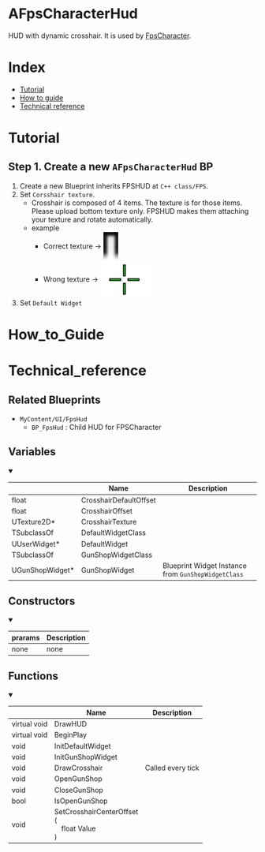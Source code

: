 # AFpsCharacterHud
HUD with dynamic crosshair. It is used by [FpsCharacter](./FpsCharacter.md).

# Index
- [Tutorial](#_Tutorial)
- [How to guide](#_How_to_Guide)
- [Technical reference](#_Technical_reference)

# Tutorial
## Step 1. Create a new `AFpsCharacterHud` BP
1. Create a new Blueprint inherits FPSHUD at `C++ class/FPS`.
2. Set `Corsshair texture`.
    - Crosshair is composed of 4 items. The texture is for those items. Please upload bottom texture only. FPSHUD makes them attaching your texture and rotate automatically.
    - example
        - Correct texture -> <img src="img/CrosshairPoint.png" width = "30px" style="vertical-align: middle">
        - Wrong texture -> <img src="img/CrosshairPoint_worng.png" width = "100px" style="vertical-align: middle">
3. Set `Default Widget`

# How_to_Guide

# Technical_reference
## Related Blueprints
- `MyContent/UI/FpsHud`
    - `BP_FpsHud` : Child HUD for FPSCharacter

## Variables
<details open>
<summary></summary>

||Name|Description|
|-|-|-|
|float|CrosshairDefaultOffset||
|float|CrosshairOffset||
|UTexture2D*|CrosshairTexture||
|TSubclassOf<UUserWidget>|DefaultWidgetClass||
|UUserWidget*|DefaultWidget||
|TSubclassOf<UUserWidget>|GunShopWidgetClass||
|UGunShopWidget*|GunShopWidget|Blueprint Widget Instance from `GunShopWidgetClass`|

</details>

## Constructors
<details open>
<summary></summary>

|prarams|Description|
|-|-|
|none|none|

</details>

## Functions
<details open>
<summary></summary>

||Name|Description|
|-|-|-|
|virtual void|DrawHUD||
|virtual void|BeginPlay||
|void|InitDefaultWidget||
|void|InitGunShopWidget||
|void|DrawCrosshair|Called every tick|
|void|OpenGunShop||
|void|CloseGunShop||
|bool|IsOpenGunShop||
|void|SetCrosshairCenterOffset<br/>(<br/>&emsp;float Value<br/>)||

</details>

